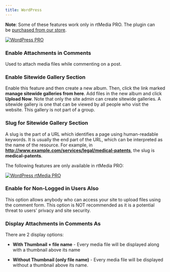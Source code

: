 ```yaml
---
title: WordPress
---
```


**Note**: Some of these features work only in rtMedia PRO. The plugin can be [purchased from our store](https://rtcamp.com/store/rtmedia-pro/).

[![WordPress PRO](http://docs.rtcamp.com/wp-content/uploads/2014/06/WordPress-PRO.jpg)](http://docs.rtcamp.com/wp-content/uploads/2014/06/WordPress-PRO.jpg)


### Enable Attachments in Comments


Used to attach media files while commenting on a post.


### Enable Sitewide Gallery Section


Enable this feature and then create a new album. Then, click the link marked **manage sitewide galleries from here**. Add files in the new album and click **Upload Now**. Note that only the site admin can create sitewide galleries. A sitewide gallery is one that can be viewed by all people who visit the website. This gallery is not part of a group.


### Slug for Sitewide Gallery Section


A slug is the part of a URL which identifies a page using human-readable keywords. It is usually the end part of the URL, which can be interpreted as the name of the resource. For example, in **http://www.example.com/services/legal/medical-patents**, the slug is **medical-patents**.

The following features are only available in rtMedia PRO:

[![WordPress rtMedia PRO](http://docs.rtcamp.com/wp-content/uploads/2014/06/WordPress-rtMedia-PRO.jpg)](http://docs.rtcamp.com/wp-content/uploads/2014/06/WordPress-PRO.jpg)


### Enable for Non-Logged in Users Also 


This option allows anybody who can access your site to upload files using the comment form. This option is NOT recommended as it is a potential threat to users' privacy and site security.


### Display Attachments in Comments As


There are 2 display options:

* **With Thumbnail + file name** - Every media file will be displayed along with a thumbnail above its name

* **Without Thumbnail (only file name)** - Every media file will be displayed without a thumbnail above its name.
